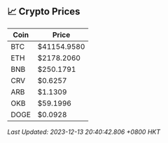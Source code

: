 ## 📈 Crypto Prices

| Coin | Price |
| ---- | ----- |
| BTC | $41154.9580 |
| ETH | $2178.2060 |
| BNB | $250.1791 |
| CRV | $0.6257 |
| ARB | $1.1309 |
| OKB | $59.1996 |
| DOGE | $0.0928 |

_Last Updated: 2023-12-13 20:40:42.806 +0800 HKT_